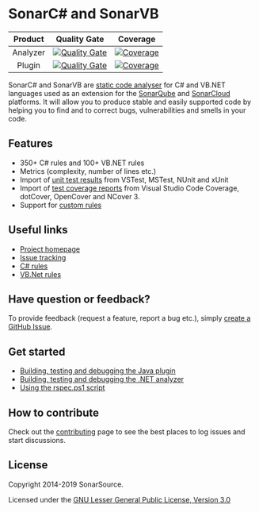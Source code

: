 # SonarC\# and SonarVB

|Product|Quality Gate|Coverage|
|:--:|:--:|:--:|
|Analyzer|[![Quality Gate](https://sonarcloud.io/api/project_badges/measure?project=sonaranalyzer-dotnet&metric=alert_status)](https://sonarcloud.io/dashboard?id=sonaranalyzer-dotnet)|[![Coverage](https://sonarcloud.io/api/project_badges/measure?project=sonaranalyzer-dotnet&metric=coverage)](https://sonarcloud.io/component_measures?id=sonaranalyzer-dotnet&metric=coverage)|
|Plugin|[![Quality Gate](https://sonarcloud.io/api/project_badges/measure?project=org.sonarsource.dotnet%3Asonar-csharp&metric=alert_status)](https://sonarcloud.io/dashboard?id=org.sonarsource.dotnet%3Asonar-csharp)|[![Coverage](https://sonarcloud.io/api/project_badges/measure?project=org.sonarsource.dotnet%3Asonar-csharp&metric=coverage)](https://sonarcloud.io/component_measures?id=org.sonarsource.dotnet%3Asonar-csharp&metric=coverage)|

SonarC# and SonarVB are [static code analyser](https://en.wikipedia.org/wiki/Static_program_analysis) for C# and VB.&#8203;NET
languages used as an extension for the [SonarQube](http://www.sonarqube.org/) and [SonarCloud](https://sonarcloud.io)
platforms. It will allow you to produce stable and easily supported code by helping you to find and to correct bugs,
vulnerabilities and smells in your code.

## Features

* 350+ C# rules and 100+ VB.&#8203;NET rules
* Metrics (complexity, number of lines etc.)
* Import of [unit test results](https://docs.sonarqube.org/x/CoBh) from VSTest, MSTest, NUnit and xUnit
* Import of [test coverage reports](https://docs.sonarqube.org/x/CoBh) from Visual Studio Code Coverage, dotCover, OpenCover and NCover 3.
* Support for [custom rules](https://github.com/SonarSource/sonarqube-roslyn-sdk)

## Useful links

* [Project homepage](https://redirect.sonarsource.com/plugins/csharp.html)
* [Issue tracking](https://github.com/SonarSource/sonar-dotnet/issues)
* [C# rules](https://rules.sonarsource.com/csharp)
* [VB.Net rules](https://rules.sonarsource.com/vbnet)

## Have question or feedback?

To provide feedback (request a feature, report a bug etc.), simply
[create a GitHub Issue](https://github.com/SonarSource/sonar-dotnet/issues/new).

## Get started

* [Building, testing and debugging the Java plugin](./docs/contributing-plugin.md)
* [Building, testing and debugging the .NET analyzer](./docs/contributing-analyzer.md)
* [Using the rspec.ps1 script](./scripts/rspec/README.md)

## How to contribute

Check out the [contributing](CONTRIBUTING.md) page to see the best places to log issues and start discussions.

## License

Copyright 2014-2019 SonarSource.

Licensed under the [GNU Lesser General Public License, Version 3.0](http://www.gnu.org/licenses/lgpl.txt)

